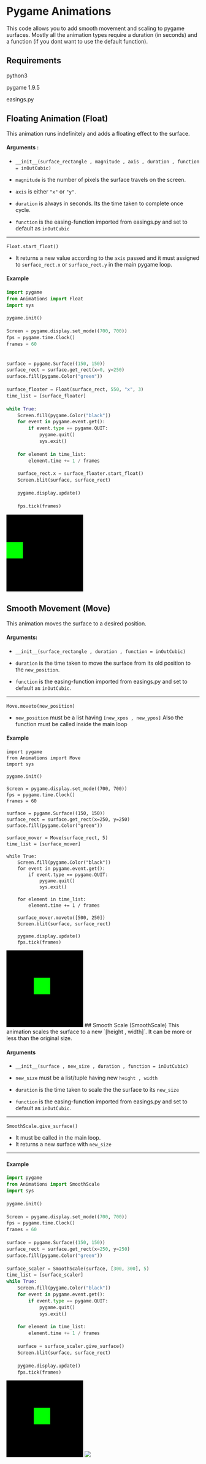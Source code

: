 
# Pygame Animations
This code allows you to add smooth movement and scaling to pygame surfaces.
Mostly all the animation types require a duration (in seconds) and a function (if you dont want to use the default function).
 


## Requirements
python3

pygame 1.9.5

easings.py
## Floating Animation (Float)
This animation runs indefinitely and adds a floating effect to the surface.

#### Arguments :
- `__init__(surface_rectangle , magnitude , axis , duration , function = inOutCubic)`

- `magnitude` is the number of pixels the surface travels on the screen.

- `axis` is either `"x"` or `"y"`.

- `duration` is always in seconds. Its the time taken to complete once cycle.

- `function` is the easing-function imported from easings.py and set to default as `inOutCubic`

---
`Float.start_float()` 

- It returns a new value according to the `axis` passed and it must assigned to `surface_rect.x` or `surface_rect.y` in the main pygame loop.
#### Example

```python
import pygame
from Animations import Float
import sys

pygame.init()

Screen = pygame.display.set_mode((700, 700))
fps = pygame.time.Clock()
frames = 60


surface = pygame.Surface((150, 150))
surface_rect = surface.get_rect(x=0, y=250)
surface.fill(pygame.Color("green"))

surface_floater = Float(surface_rect, 550, "x", 3)
time_list = [surface_floater]

while True:
    Screen.fill(pygame.Color("black"))
    for event in pygame.event.get():
        if event.type == pygame.QUIT:
            pygame.quit()
            sys.exit()

    for element in time_list:
        element.time += 1 / frames

    surface_rect.x = surface_floater.start_float()
    Screen.blit(surface, surface_rect)

    pygame.display.update()

    fps.tick(frames)
```
<img src="Floater.gif" width="200">

## Smooth Movement (Move)

This animation moves the surface to a desired position.
#### Arguments:

- `__init__(surface_rectangle , duration , function = inOutCubic)`

- `duration` is the time taken to move the surface from its old position to the `new_position`.

- `function` is the easing-function imported from easings.py and set to default as `inOutCubic`.  

---
`Move.moveto(new_position)`
- `new_position` must be a list having `[new_xpos , new_ypos]` 
Also the function must be called inside the main loop



#### Example
```python3
import pygame
from Animations import Move
import sys

pygame.init()

Screen = pygame.display.set_mode((700, 700))
fps = pygame.time.Clock()
frames = 60

surface = pygame.Surface((150, 150))
surface_rect = surface.get_rect(x=250, y=250)
surface.fill(pygame.Color("green"))

surface_mover = Move(surface_rect, 5)
time_list = [surface_mover]

while True:
    Screen.fill(pygame.Color("black"))
    for event in pygame.event.get():
        if event.type == pygame.QUIT:
            pygame.quit()
            sys.exit()

    for element in time_list:
        element.time += 1 / frames

    surface_mover.moveto([500, 250])
    Screen.blit(surface, surface_rect)

    pygame.display.update()
    fps.tick(frames)
```
<img src="moving.gif" width="200">
## Smooth Scale (SmoothScale)
This animation scales the surface to a new `[height , width]`.
It can be more or less than the original size.

#### Arguments
- `__init__(surface , new_size , duration , function = inOutCubic)`

- `new_size` must be a list/tuple having new `height , width` 

- `duration` is the time taken to scale the the surface to its `new_size`

- `function` is the easing-function imported from easings.py and set to default as `inOutCubic`.

---
`SmoothScale.give_surface()`
- It must be called in the main loop.
- It returns a new surface with `new_size`

---
#### Example
```python
import pygame
from Animations import SmoothScale
import sys

pygame.init()

Screen = pygame.display.set_mode((700, 700))
fps = pygame.time.Clock()
frames = 60

surface = pygame.Surface((150, 150))
surface_rect = surface.get_rect(x=250, y=250)
surface.fill(pygame.Color("green"))

surface_scaler = SmoothScale(surface, [300, 300], 5)
time_list = [surface_scaler]
while True:
    Screen.fill(pygame.Color("black"))
    for event in pygame.event.get():
        if event.type == pygame.QUIT:
            pygame.quit()
            sys.exit()

    for element in time_list:
        element.time += 1 / frames

    surface = surface_scaler.give_surface()
    Screen.blit(surface, surface_rect)

    pygame.display.update()
    fps.tick(frames)
```
<img src="green_scaling.gif" width="200">
<img src="https://imgur.com/a/TFTbNoW" width="200">

